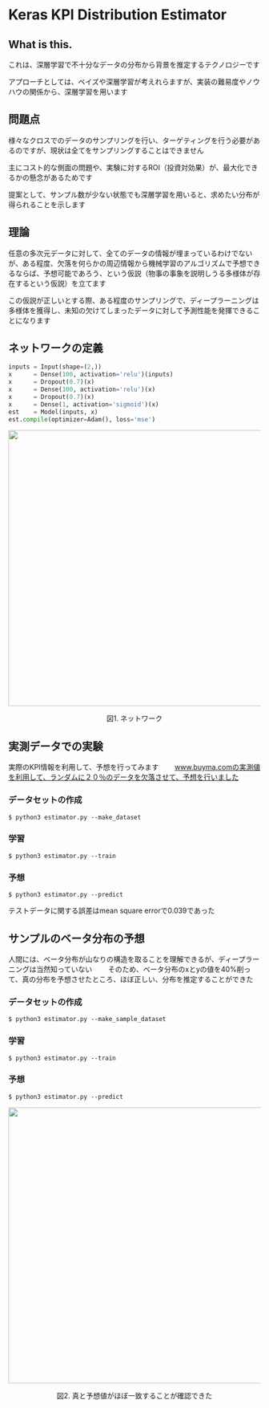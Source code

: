 # Keras KPI Distribution Estimator

## What is this.
これは、深層学習で不十分なデータの分布から背景を推定するテクノロジーです  

アプローチとしては、ベイズや深層学習が考えれらますが、実装の難易度やノウハウの関係から、深層学習を用います  

## 問題点
様々なクロスでのデータのサンプリングを行い、ターゲティングを行う必要があるのですが、現状は全てをサンプリングすることはできません　　

主にコスト的な側面の問題や、実験に対するROI（投資対効果）が、最大化できるかの懸念があるためです　　

提案として、サンプル数が少ない状態でも深層学習を用いると、求めたい分布が得られることを示します  

## 理論
任意の多次元データに対して、全てのデータの情報が埋まっているわけでないが、ある程度、欠落を何らかの周辺情報から機械学習のアルゴリズムで予想できるならば、予想可能であろう、という仮説（物事の事象を説明しうる多様体が存在するという仮説）を立てます  

この仮説が正しいとする際、ある程度のサンプリングで、ディープラーニングは多様体を獲得し、未知の欠けてしまったデータに対して予測性能を発揮できることになります　　

## ネットワークの定義 
```python
inputs = Input(shape=(2,))
x      = Dense(100, activation='relu')(inputs)
x      = Dropout(0.7)(x)
x      = Dense(100, activation='relu')(x)
x      = Dropout(0.7)(x)
x      = Dense(1, activation='sigmoid')(x)
est    = Model(inputs, x)
est.compile(optimizer=Adam(), loss='mse')  
```
<p align="center">
  <img width="550px" src="https://user-images.githubusercontent.com/4949982/29544869-021e17b4-8726-11e7-8c80-c46e1d8700ff.png">
</p>
<div align="center"> 図1. ネットワーク　</div>

## 実測データでの実験
実際のKPI情報を利用して、予想を行ってみます　　
www.buyma.comの実測値を利用して、ランダムに２０％のデータを欠落させて、予想を行いました
### データセットの作成
```console
$ python3 estimator.py --make_dataset
```
### 学習
```cosnole
$ python3 estimator.py --train
```
### 予想
```console
$ python3 estimator.py --predict
```
テストデータに関する誤差はmean square errorで0.039であった

## サンプルのベータ分布の予想
人間には、ベータ分布が山なりの構造を取ることを理解できるが、ディープラーニングは当然知っていない　　
そのため、ベータ分布のxとyの値を40%削って、真の分布を予想させたところ、ほぼ正しい、分布を推定することができた　　

### データセットの作成
```console
$ python3 estimator.py --make_sample_dataset
```
### 学習
```cosnole
$ python3 estimator.py --train
```
### 予想
```console
$ python3 estimator.py --predict
```

<p align="center">
  <img width="550px" src="https://user-images.githubusercontent.com/4949982/29546247-2a338236-872e-11e7-85ec-19762d6029f1.png">
</p>
<div align="center"> 図2. 真と予想値がほぼ一致することが確認できた　</div>


